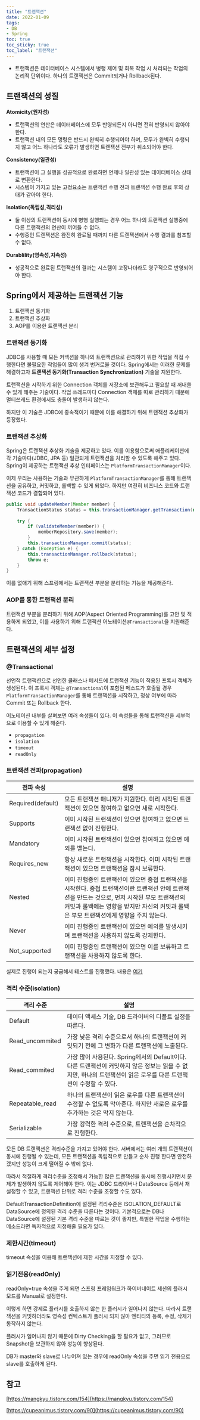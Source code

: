 ```yaml
---
title: "트랜잭션"
date: 2022-01-09
tags:
- DB
- Spring
toc: true
toc_sticky: true
toc_label: "트랜잭션"
---
```


- 트랜잭션은 데이터베이스 시스템에서 병행 제어 및 회복 작업 시 처리되는 작업의 논리적 단위이다. 하나의 트랜잭션은 Commit되거나 Rollback된다.

## **트랜잭션의 성질**

**Atomicity(원자성)**

- 트랜잭션의 연산은 데이터베이스에 모두 반영되든지 아니면 전혀 반영되지 않아야 한다.
- 트랜잭션 내의 모든 명령은 반드시 완벽히 수행되어야 하며, 모두가 완벽히 수행되지 않고 어느 하나라도 오류가 발생하면 트랜잭션 전부가 취소되어야 한다.

**Consistency(일관성)**

- 트랜잭션이 그 실행을 성공적으로 완료하면 언제나 일관성 있는 데이터베이스 상태로 변환한다.
- 시스템이 가지고 있는 고정요소는 트랜잭션 수행 전과 트랜잭션 수행 완료 후의 상태가 같아야 한다.

**Isolation(독립성,격리성)**

- 둘 이상의 트랜잭션이 동시에 병행 실행되는 경우 어느 하나의 트랜잭션 실행중에 다른 트랜잭션의 연산이 끼어들 수 없다.
- 수행중인 트랜잭션은 완전히 완료될 때까지 다른 트랜잭션에서 수행 결과를 참조할 수 없다.

**Durablility(영속성,지속성)**

- 성공적으로 완료된 트랜잭션의 결과는 시스템이 고장나더라도 영구적으로 반영되어야 한다.

## Spring에서 제공하는 트랜잭션 기능

1. 트랜잭션 동기화
2. 트랜잭션 추상화
3. AOP를 이용한 트랜잭션 분리

### 트랜잭션 동기화

JDBC를 사용할 때 모든 커넥션을 하나의 트랜잭션으로 관리하기 위한 작업을 직접 수행한다면 불필요한 작업들이 많이 생겨 번거로울 것이다. Spring에서는 이러한 문제를 해결하고자 **트랜잭션 동기화(Transaction Synchronization)** 기술을 지원한다. 

트랜잭션을 시작하기 위한 Connection 객체를 저장소에 보관해두고 필요할 때 꺼내쓸 수 있게 해주는 기술이다. 작업 쓰레드마다 Connection 객체를 따로 관리하기 때문에 멀티쓰레드 환경에서도 충돌이 발생하지 않는다. 

하지만 이 기술은 JDBC에 종속적이기 때문에 이를 해결하기 위해 트랜잭션 추상화가 등장했다.

### 트랜잭션 추상화

Spring은 트랜잭션 추상화 기술을 제공하고 있다. 이를 이용함으로써 애플리케이션에 각 기술마다(JDBC, JPA 등) 일관되게 트랜잭션을 처리할 수 있도록 해주고 있다.
Spring이 제공하는 트랜잭션 추상 인터페이스는 `PlatformTransactionManager`이다. 

이제 우리는 사용하는 기술과 무관하게 `PlatformTransactionManager`를 통해 트랜잭션을 공유하고, 커밋하고, 롤백할 수 있게 되었다. 하지만 여전히 비즈니스 코드와 트랜잭션 코드가 결합되어 있다.

```java
public void updateMember(Member member) {
    TransactionStatus status = this.transactionManager.getTransaction(new DefaultTransactionDefinition());
    
    try {
        if (validateMember(member)) {
            memberRepository.save(member);
        }
        this.transactionManager.commit(status);
    } catch (Exception e) {
        this.transactionManager.rollback(status);
        throw e;
    }
}
```

이를 없애기 위해 스프링에서는 트랜잭션 부분을 분리하는 기능을 제공해준다.

### AOP를 통한 트랜잭션 분리

트랜잭션 부분을 분리하기 위해 AOP(Aspect Oriented Programming)를 고안 및 적용하게 되었고, 이를 사용하기 위해 트랜잭션 어노테이션`@Transactional`을 지원해준다.

## 트랜잭션의 세부 설정

### **@Transactional**

선언적 트랜잭션으로 선언한 클래스나 메서드에 트랜잭션 기능이 적용된 프록시 객체가 생성된다.
이 프록시 객체는 `@Transactional`이 포함된 메소드가 호출될 경우 `PlatformTransactionManager`를 통해 트랜잭션을 시작하고, 정상 여부에 따라  Commit 또는 Rollback 한다.

어노테이션 내부를 살펴보면 여러 속성들이 있다. 이 속성들을 통해 트랜잭션을 세부적으로 이용할 수 있게 해준다.

- `propagation`
- `isolation`
- `timeout`
- `readOnly`

### **트랜잭션 전파(propagation)**

| 전파 속성 | 설명 |
| --- | --- |
| Required(default) | 모든 트랜잭션 매니저가 지원한다. 미리 시작된 트랜잭션이 있으면 참여하고 없으면 새로 시작한다. |
| Supports | 이미 시작된 트랜잭션이 있으면 참여하고 없으면 트랜잭션 없이 진행한다. |
| Mandatory | 이미 시작된 트랜잭션이 있으면 참여하고 없으면 예외를 뱉는다. |
| Requires_new | 항상 새로운 트랜잭션을 시작한다. 이미 시작된 트랜잭션이 있으면 트랜잭션을 잠시 보류한다. |
| Nested | 이미 진행중인 트랜잭션이 있으면 중첩 트랜잭션을 시작한다. 중첩 트랜잭션이란 트랜잭션 안에 트랜잭션을 만드는 것으로, 먼저 시작된 부모 트랜잭션의 커밋과 롤백에는 영향을 받지만 자신의 커밋과 롤백은 부모 트랜잭션에게 영향을 주지 않는다. |
| Never | 이미 진행중인 트랜잭션이 있으면 예외를 발생시키며 트랜잭션을 사용하지 않도록 강제한다. |
| Not_supported | 이미 진행중인 트랜잭션이 있으면 이를 보류하고 트랜잭션을 사용하지 않도록 한다. |

실제로 진행이 되는지 궁금해서 테스트를 진행했다. 내용은 [여기](https://perenok.github.io/%ED%8A%B8%EB%9E%9C%EC%9E%AD%EC%85%98-%EC%A0%84%ED%8C%8C-%ED%85%8C%EC%8A%A4%ED%8A%B8/)

### **격리 수준(isolation)**

| 격리 수준 | 설명 |
| --- | --- |
| Default | 데이터 액세스 기술, DB 드라이버의 디폴트 설정을 따른다. |
| Read_uncommited | 가장 낮은 격리 수준으로서 하나의 트랜잭션이 커밋되기 전에 그 변화가 다른 트랜잭션에 노출된다. |
| Read_commited | 가장 많이 사용된다. Spring에서의 Default이다.다른 트랜잭션이 커밋하지 않은 정보는 읽을 수 없지만, 하나의 트랜잭션이 읽은 로우를 다른 트랜잭션이 수정할 수 있다. |
| Repeatable_read | 하나의 트랜잭션이 읽은 로우를 다른 트랜잭션이 수정할 수 없도록 막아준다. 하지만 새로운 로우를 추가하는 것은 막지 않는다. |
| Serializable | 가장 강력한 격리 수준으로, 트랜잭션을 순차적으로 진행한다. |

모든 DB 트랜잭션은 격리수준을 가지고 있어야 한다. 서버에서는 여러 개의 트랜잭션이 동시에 진행될 수 있는데, 모든 트랜잭션을 독립적으로 만들고 순차 진행 한다면 안전하겠지만 성능이 크게 떨어질 수 밖에 없다. 

따라서 적절하게 격리수준을 조정해서 가능한 많은 트랜잭션을 동시에 진행시키면서 문제가 발생하지 않도록 제어해야 한다. 이는 JDBC 드라이버나 DataSource 등에서 재설정할 수 있고, 트랜잭션 단위로 격리 수준을 조정할 수도 있다.

DefaultTransactionDefinition에 설정된 격리수준은 ISOLATION_DEFAULT로 DataSource에 정의된 격리 수준을 따른다는 것이다.
기본적으로는 DB나 DataSource에 설정된 기본 격리 수준을 따르는 것이 좋지만, 특별한 작업을 수행하는 메소드라면 독자적으로 지정해줄 필요가 있다.

### **제한시간(timeout)**

timeout 속성을 이용해 트랜잭션에 제한 시간을 지정할 수 있다.

### **읽기전용(readOnly)**

readOnly=true 속성을 주게 되면 스프링 프레임워크가 하이버네이트 세션의 플러시 모드를 Manual로 설정한다.

이렇게 하면 강제로 플러시를 호출하지 않는 한 플러시가 일어나지 않는다. 따라서 트랜잭션을 커밋하더라도 영속성 컨텍스트가 플러시 되지 않아 엔티티의 등록, 수정, 삭제가 동작하지 않는다.

플러시가 일어나지 않기 때문에 Dirty Checking을 할 필요가 없고, 그러므로 Snapshot을 보관하지 않아 성능이 향상된다.

DB가 master와 slave로 나누어져 있는 경우에 readOnly 속성을 주면 읽기 전용으로 slave를 호출하게 된다.

## 참고

[https://mangkyu.tistory.com/154](https://mangkyu.tistory.com/154)

[https://cupeanimus.tistory.com/90](https://cupeanimus.tistory.com/90)

